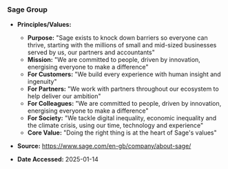 ### Sage Group

- **Principles/Values:**
  - **Purpose:** "Sage exists to knock down barriers so everyone can thrive, starting with the millions of small and mid-sized businesses served by us, our partners and accountants"
  - **Mission:** "We are committed to people, driven by innovation, energising everyone to make a difference"
  - **For Customers:** "We build every experience with human insight and ingenuity"
  - **For Partners:** "We work with partners throughout our ecosystem to help deliver our ambition"
  - **For Colleagues:** "We are committed to people, driven by innovation, energising everyone to make a difference"
  - **For Society:** "We tackle digital inequality, economic inequality and the climate crisis, using our time, technology and experience"
  - **Core Value:** "Doing the right thing is at the heart of Sage's values"

- **Source:** https://www.sage.com/en-gb/company/about-sage/
- **Date Accessed:** 2025-01-14